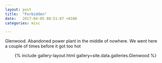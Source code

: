 ```yaml
---
layout: post
title:  "Forbidden"
date:   2017-04-05 08:51:07 +0100
categories: misc

---
```


Glenwood. Abandoned power plant in the middle of nowhere. We went here a couple of times before it got too hot

&nbsp;
&nbsp;
&nbsp;
&nbsp;
{% include gallery-layout.html gallery=site.data.galleries.Glenwood %}
